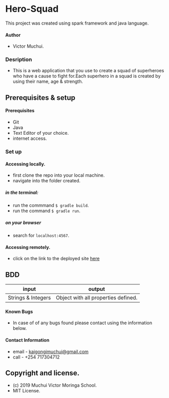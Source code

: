 # Hero-Squad
This project was created using spark framework and java language.
#### Author
* Victor Muchui.
### Desription
* This is a web application that you use to create a squad of superheroes who have a cause to fight for.Each superhero in a squad is created by using their name, age & strength.
## Prerequisites & setup
#### Prerequisites
* Git
* Java
* Text Editor of your choice.
* internet access.
### Set up
#### Accessing locally.
* first clone the repo into your local machine.
* navigate into the folder created.
##### in the terminal:  
- run the commmand `$ gradle build`.
- run the command `$ gradle run`.
##### on your browser
* search for `localhost:4567`.
#### Accessing remotely.
* click on the link to the deployed site [here](https://github.com/vmuchui)
## BDD
|input| output
|----|----
|Strings & Integers |Object with all properties defined.
#### Known Bugs
* In case of of any bugs found please contact using the information below.
#### Contact Information
* email - kaigongimuchui@gmail.com
* call - +254 717304712
## Copyright and license.
* (c) 2019 Muchui Victor Moringa School.
* MIT License.